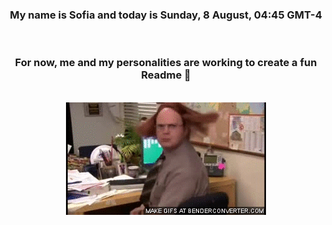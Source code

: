 


<div align="center">
<h3 >My name is Sofia and today is Sunday, 8 August, 04:45 GMT-4</h3><br>
<h3 >For now, me and my personalities are working to create a fun Readme 👋
</h3><br>
<img src='img/dwight.gif' alt='working...'/>
</div>
